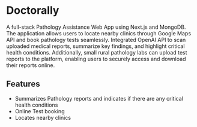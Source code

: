 # Doctorally
A full-stack Pathology Assistance Web App using Next.js and MongoDB. The application allows users to locate nearby clinics through Google Maps API and book pathology tests seamlessly. 
Integrated OpenAI API to scan uploaded medical reports, summarize key findings, and highlight critical health conditions.
Additionally, small rural pathology labs can upload test reports to the platform, enabling users to securely access and download their reports online.

## Features
- Summarizes Pathology reports and indicates if there are any critical health conditions
- Online Test booking
- Locates nearby clinics
